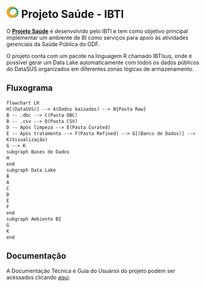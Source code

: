 # <img src="https://github.com/IBTI-DF/SIGFAPDF/blob/main/docs/imagens/icone-ibti.png?raw=true" width="32" height="30"> Projeto Saúde - IBTI

O [**Projeto Saúde**](link) é desenvolvido pelo IBTI e tem como objetivo principal implementar um ambiente de BI como serviços para apoio às atividades gerenciais da  Saúde Pública do GDF.

O projeto conta com um pacote na linguagem R chamado IBTIsus, onde é possível gerar um Data Lake automaticamente com todos os dados públicos do DataSUS organizados em diferentes zonas lógicas de armazenamento.


## Fluxograma
```mermaid
flowchart LR
H[(DataSUS)] --> A(Dados baixados) --> B{Pasta Raw}
B -- .dbc --> C(Pasta DBC)
B -- .csv --> D(Pasta CSV)
D -- Após limpeza --> E(Pasta Curated)
E -- Após tratamento --> F(Pasta Refined) --> G[(Banco de Dados)] --> K(Visualização)
G --> K
subgraph Bases de Dados
H
end
subgraph Data Lake
B
A
C
D
E
F
end
subgraph Ambiente BI
G
K
end
```

## Documentação

A Documentação Técnica e Guia do Usuárioi do projeto podem ser acessados clicando [aqui](link).
